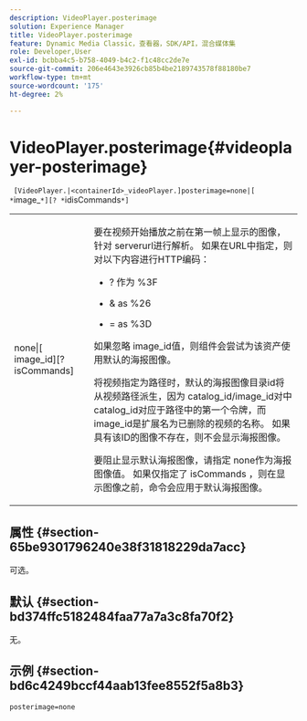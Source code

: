 ```yaml
---
description: VideoPlayer.posterimage
solution: Experience Manager
title: VideoPlayer.posterimage
feature: Dynamic Media Classic，查看器，SDK/API，混合媒体集
role: Developer,User
exl-id: bcbba4c5-b758-4049-b4c2-f1c48cc2de7e
source-git-commit: 206e4643e3926cb85b4be2189743578f88180be7
workflow-type: tm+mt
source-wordcount: '175'
ht-degree: 2%

---
```


# VideoPlayer.posterimage{#videoplayer-posterimage}

` [VideoPlayer.|<containerId>_videoPlayer.]posterimage=none|[ *`image_`*][? *`idisCommands`*]`

<table id="table_AE7AAFA9B4374E31B51D06511EB96401"> 
 <tbody> 
  <tr> 
   <td colname="col1"> <p> <span class="codeph"> none|[<span class="varname"> image_id</span>][?<span class="varname"> isCommands</span>]</span> </p> </td> 
   <td colname="col2"> <p> 要在视频开始播放之前在第一帧上显示的图像，针对<span class="codeph"> serverurl</span>进行解析。 如果在URL中指定，则对以下内容进行HTTP编码： </p> <p> 
     <ul id="ul_B38A687CEFE64C68A0B2C227A68A458F"> 
      <li id="li_E7AE1BDAC17E49E0B7ACF89C5C0529F0"> <p> <span class="codeph"> ?</span> 作为 <span class="codeph"> %3F</span> </p> </li> 
      <li id="li_391CCF067F734480B2B4AFC9760C479A"> <p> <span class="codeph"> &amp;</span> as  <span class="codeph"> %26</span> </p> </li> 
      <li id="li_6824B66A55554C5A8B12874DCF5BFAEE"> <p> <span class="codeph"> =</span> as  <span class="codeph"> %3D</span> </p> </li> 
     </ul> </p> <p>如果忽略<span class="codeph"><span class="varname"> image_id</span></span>值，则组件会尝试为该资产使用默认的海报图像。 </p> <p>将视频指定为路径时，默认的海报图像目录id将从视频路径派生，因为<span class="codeph"> catalog_id/image_id</span>对中<span class="codeph"> catalog_id</span>对应于路径中的第一个令牌，而<span class="codeph"> image_id</span>是扩展名为已删除的视频的名称。 如果具有该ID的图像不存在，则不会显示海报图像。 </p> <p>要阻止显示默认海报图像，请指定<span class="codeph"> none</span>作为海报图像值。 如果仅指定了<span class="codeph"><span class="varname"> isCommands</span></span> ，则在显示图像之前，命令会应用于默认海报图像。 </p> </td> 
  </tr> 
 </tbody> 
</table>

## 属性 {#section-65be9301796240e38f31818229da7acc}

可选。

## 默认 {#section-bd374ffc5182484faa77a7a3c8fa70f2}

无。

## 示例 {#section-bd6c4249bccf44aab13fee8552f5a8b3}

`posterimage=none`

